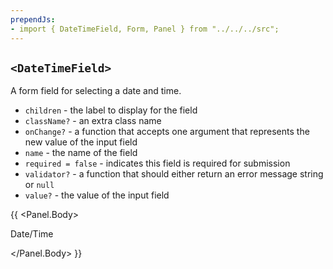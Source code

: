 ```yaml
---
prependJs:
- import { DateTimeField, Form, Panel } from "../../../src";
---
```


## `<DateTimeField>`

A form field for selecting a date and time.

* `children` - the label to display for the field
* `className?` - an extra class name
* `onChange?` - a function that accepts one argument that represents the new value of the input field
* `name` - the name of the field
* `required = false` - indicates this field is required for submission
* `validator?` - a function that should either return an error message string or `null`
* `value?` - the value of the input field

{{
  <Panel>
    <Panel.Body>
      <Form>
        <DateTimeField name="datetime" required>Date/Time</DateTimeField>
      </Form>
    </Panel.Body>
  </Panel>
}}
